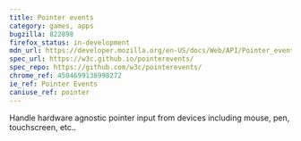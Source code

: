 ```yaml
---
title: Pointer events
category: games, apps
bugzilla: 822898
firefox_status: in-development
mdn_url: https://developer.mozilla.org/en-US/docs/Web/API/Pointer_events
spec_url: https://w3c.github.io/pointerevents/
spec_repo: https://github.com/w3c/pointerevents/
chrome_ref: 4504699138998272
ie_ref: Pointer Events
caniuse_ref: pointer
---
```


Handle hardware agnostic pointer input from devices including mouse, pen, touchscreen, etc..
